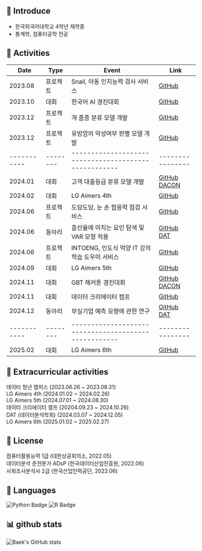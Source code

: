 <h2>💭 Introduce</h2>

- 한국외국어대학교 4학년 재학중
- 통계학, 컴퓨터공학 전공
 
<h2>🏃 Activities</h2>    

| Date      | Type   | Event                                          | Link                           |
|-----------|--------|----------------------------------------------------|----------------|
| 2023.08   | 프로젝트 | Snail, 아동 인지능력 검사 서비스      | [GitHub](https://github.com/BaekJunehong/snail)                   |
| 2023.10   | 대회 | 한국어 AI 경진대회             | [GitHub](https://github.com/NoWorkerTeam/try_out)  |
| 2023.12   | 프로젝트 | 개 품종 분류 모델 개발               | [GitHub](https://github.com/BaekJunehong/DataSeminar_project)     |
| 2023.12   | 프로젝트 | 유방암의 악성여부 판별 모델 개발     | [GitHub](https://github.com/BaekJunehong/DataMining_project)       |
|-----------|--------|----------------------------------------------------|----------------|
| 2024.01   | 대회   | 고객 대출등급 분류 모델 개발          | [GitHub](https://github.com/BaekJunehong/Dacon/tree/main/%EA%B3%A0%EA%B0%9D%20%EB%8C%80%EC%B6%9C%EB%93%B1%EA%B8%89%20%EB%B6%84%EB%A5%98) &nbsp; [DACON](https://dacon.io/competitions/official/236214/leaderboard)        |
| 2024.02   | 대회   | LG Aimers 4th                        | [GitHub](https://github.com/BaekJunehong/LG_Aimers_4th)            |
| 2024.06   | 프로젝트 | 도담도담, 눈 손 협응력 점검 서비스      | [GitHub](https://github.com/BaekJunehong/DodamDodam)|
| 2024.06   | 동아리 | 츨산율에 미치는 요인 탐색 및 VAR 모형 적용 | [GitHub](https://github.com/HUFS-DAT/2024-1_Seminar/tree/main/Team%20Project/%EC%8B%9C%EA%B3%84%EC%97%B4) &nbsp; [DAT](https://github.com/HUFS-DAT/2024-1_Seminar)|
| 2024.06   | 프로젝트 | INTOENG, 인도식 억양 IT 강의 학습 도우미 서비스 | [GitHub](https://github.com/BaekJunehong/INTOENG)                   |
| 2024.09   | 대회   | LG Aimers 5th                        | [GitHub](https://github.com/BaekJunehong/Lg_aimers5)                |
| 2024.11   | 대회   | GBT 해커톤 경진대회                   | [GitHub](https://github.com/BaekJunehong/GBT_hackerton) &nbsp; [DACON](https://dacon.io/competitions/official/236372/leaderboard)  |
| 2024.11   | 대회   | 데이터 크리에이터 캠프                        | [GitHub](https://github.com/BaekJunehong/DCC_amaranth)      |
| 2024.12   | 동아리   | 부실기업 예측 모형에 관한 연구       | [GitHub](https://github.com/BaekJunehong/BIZnFIN) &nbsp; [DAT](https://github.com/HUFS-DAT/2024-2_Seminar)       |
|-----------|--------|----------------------------------------------------|----------------|
| 2025.02   | 대회   | LG Aimers 6th      |  [GitHub](https://github.com/BaekJunehong/LG_Aimers_6th)      |  

<h2>🐾 Extracurricular activities</h2>   

데이터 청년 캠퍼스 (2023.06.26 ~ 2023.08.31)  
LG Aimers 4th (2024.01.02 ~ 2024.02.26)  
LG Aimers 5th (2024.07.01 ~ 2024.08.30)  
데이터 크리에이터 캠프 (20204.09.23 ~ 2024.10.26)  
DAT (데이터분석학회) (2024.03.07 ~ 2024.12.05)  
LG Aimers 6th (2025.01.02 ~ 2025.02.27) 

<h2>📃 License</h2>  

컴퓨터활용능력 1급 (대한상공회의소, 2022.05)    
데이터분석 준전문가 ADsP (한국데이터산업진흥원, 2022.06)    
사회조사분석사 2급 (한국산업인력공단, 2022.06) 

<h2>💬 Languages</h2>

![Python Badge](https://img.shields.io/badge/Python-3776AB?style=flat&logo=Python&logoColor=white)
![R Badge](https://img.shields.io/badge/R-276DC3?style=flat&logo=R&logoColor=white)

<h2>📊 github stats</h2>

![Baek's GitHub stats](https://github-readme-stats.vercel.app/api?username=BaekJUnehong&theme=moltack&show_icons=true)

